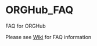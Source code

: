 # ORGHub_FAQ
FAQ for ORGHub 

Please see [Wiki](https://github.com/arbyruns/ORGHub_FAQ/wiki) for FAQ information
